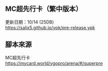 ## MC超先行卡（繁中版本）
更新日期：10/14 (25DB)  
<https://salix5.github.io/ypk/pre-release.ypk>


## 腳本來源
MC超先行卡  
<https://mycard.world/ygopro/arena/#/superpre>
